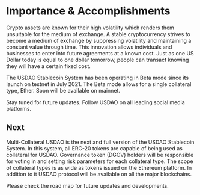 # Importance & Accomplishments

Crypto assets are known for their high volatility which renders them unsuitable for the medium of exchange. A stable cryptocurrency strives to become a medium of exchange by suppressing volatility and maintaining a constant value through time. This innovation allows individuals and businesses to enter into future agreements at a known cost. Just as one US Dollar today is equal to one dollar tomorrow, people can transact knowing they will have a certain fixed cost.

The USDAO Stablecoin System has been operating in Beta mode since its launch on testnet in July 2021. The Beta mode allows for a single collateral type, Ether. Soon will be available on mainnet. 

Stay tuned for future updates. Follow USDAO on all leading social media platforms.

## Next

Multi-Collateral USDAO is the next and full version of the USDAO Stablecoin System. In this system, all ERC-20 tokens are capable of being used as collateral for USDAO. Governance token \(DGOV\) holders will be responsible for voting in and setting risk parameters for each collateral type. The scope of collateral types is as wide as tokens issued on the Ethereum platform. In addition to it USDAO protocol will be available on all the major blockchains.

Please check the road map for future updates and developments.

